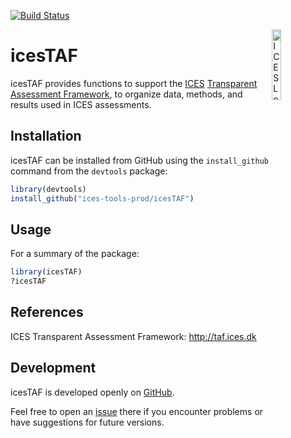 [![Build Status](https://travis-ci.org/ices-tools-prod/icesTAF.svg?branch=master)](https://travis-ci.org/ices-tools-prod/icesTAF)

[<img align="right" alt="ICES Logo" width="17%" height="17%" src="http://ices.dk/_layouts/15/1033/images/icesimg/iceslogo.png">](http://ices.dk)

icesTAF
=======

icesTAF provides functions to support the [ICES](http://ices.dk)
[Transparent Assessment Framework](http://taf.ices.dk), to organize data,
methods, and results used in ICES assessments.

<!-- icesTAF is implemented as an [R](https://www.r-project.org) package and
available on [CRAN](https://cran.r-project.org/package=icesTAF). -->

Installation
------------

icesTAF can be installed from GitHub using the `install_github` command from the
`devtools` package:

```R
library(devtools)
install_github("ices-tools-prod/icesTAF")
```

Usage
-----

For a summary of the package:

```R
library(icesTAF)
?icesTAF
```

References
----------

ICES Transparent Assessment Framework:
http://taf.ices.dk

Development
-----------

icesTAF is developed openly on
[GitHub](https://github.com/ices-tools-prod/icesTAF).

Feel free to open an
[issue](https://github.com/ices-tools-prod/icesTAF/issues) there if you
encounter problems or have suggestions for future versions.

<!--
The current development version can be installed using:

```R
library(devtools)
install_github("ices-tools-prod/icesTAF")
```
-->
